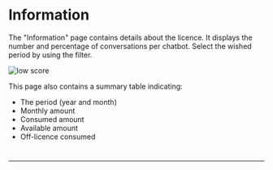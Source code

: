 # Information

The "Information" page contains details about the licence. It displays the number and percentage of conversations per chatbot. Select the wished period by using the filter.

<div class="image_center">
  <img :src="$withBase('/assets/img/virtual-agent-studio/home/home5e.png')" alt="low score">
</div>


This page also contains a summary table indicating:

-   The period (year and month)
-   Monthly amount
-   Consumed amount
-   Available amount
-   Off-licence consumed

#
---

<Intercom />
<Clarity />
<GoogleAnalytics />